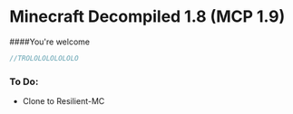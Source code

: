 # Minecraft Decompiled 1.8 (MCP 1.9)
####You're welcome
```java
//TROLOLOLOLOLOLO
```
### To Do:
- Clone to Resilient-MC
